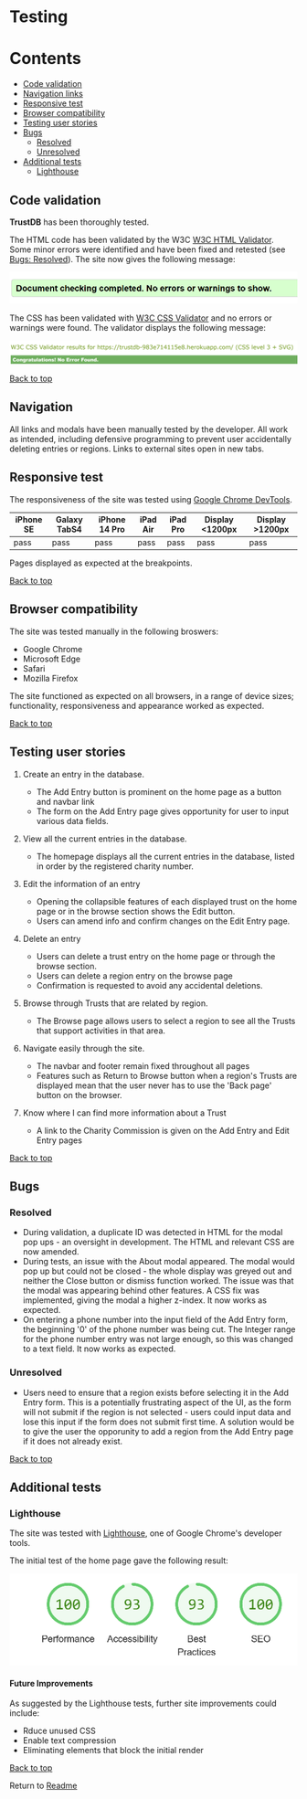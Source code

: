 # Testing

# Contents

- [Code validation](#code-validation)
- [Navigation links](#navigation-links)
- [Responsive test](#responsive-test)
- [Browser compatibility](#browser-compatibility)
- [Testing user stories](#testing-user-stories)
- [Bugs](#bugs)
    - [Resolved](#resolved)
    - [Unresolved](#unresolved)
- [Additional tests](#additional-tests)
    - [Lighthouse](#lighthouse)

## Code validation

**TrustDB** has been thoroughly tested. 

The HTML code has been validated by the W3C [W3C HTML Validator](https://validator.w3.org/). Some minor errors were identified and have been fixed and retested (see [Bugs: Resolved](#resolved)). The site now gives the following message:

![html ok](/trustdatabase/static/readme_images/html_valid.png)

The CSS has been validated with [W3C CSS Validator](https://jigsaw.w3.org/css-validator/) and no errors or warnings were found. The validator displays the following message:

![css ok](/trustdatabase/static/readme_images/css_valid.png)


[Back to top](#contents)

## Navigation

All links and modals have been manually tested by the developer. All work as intended, including defensive programming to prevent user accidentally deleting entries or regions. Links to external sites open in new tabs.

## Responsive test

The responsiveness of the site was tested using [Google Chrome DevTools](https://developer.chrome.com/docs/devtools).

| iPhone SE  | Galaxy TabS4 | iPhone 14 Pro | iPad Air | iPad Pro | Display <1200px | Display >1200px |
|------------|--------------|---------------|----------|----------|-----------------|-----------------|
| pass       | pass         | pass          | pass     | pass     | pass            | pass            |


Pages displayed as expected at the breakpoints.


[Back to top](#contents)

## Browser compatibility

The site was tested manually in the following broswers:
- Google Chrome
- Microsoft Edge
- Safari
- Mozilla Firefox

The site functioned as expected on all browsers, in a range of device sizes; functionality, responsiveness and appearance worked as expected. 


[Back to top](#contents)

## Testing user stories

1. Create an entry in the database.
    - The Add Entry button is prominent on the home page as a button and navbar link
    - The form on the Add Entry page gives opportunity for user to input various data fields.

2. View all the current entries in the database.
    - The homepage displays all the current entries in the database, listed in order by the registered charity number.

3. Edit the information of an entry
    - Opening the collapsible features of each displayed trust on the home page or in the browse section shows the Edit button.
    - Users can amend info and confirm changes on the Edit Entry page.

4. Delete an entry
    - Users can delete a trust entry on the home page or through the browse section.
    - Users can delete a region entry on the browse page
    - Confirmation is requested to avoid any accidental deletions.

5. Browse through Trusts that are related by region.
    - The Browse page allows users to select a region to see all the Trusts that support activities in that area.

6. Navigate easily through the site.
    - The navbar and footer remain fixed throughout all pages
    - Features such as Return to Browse button when a region's Trusts are displayed mean that the user never has to use the 'Back page' button on the browser.

7. Know where I can find more information about a Trust
    - A link to the Charity Commission is given on the Add Entry and Edit Entry pages


[Back to top](#contents)

## Bugs

### Resolved

- During validation, a duplicate ID was detected in HTML for the modal pop ups - an oversight in development. The HTML and relevant CSS are now amended.
- During tests, an issue with the About modal appeared. The modal would pop up but could not be closed - the whole display was greyed out and neither the Close button or dismiss function worked. The issue was that the modal was appearing behind other features. A CSS fix was implemented, giving the modal a higher z-index. It now works as expected.
- On entering a phone number into the input field of the Add Entry form, the beginning '0' of the phone number was being cut. The Integer range for the phone number entry was not large enough, so this was changed to a text field. It now works as expected.

### Unresolved

- Users need to ensure that a region exists before selecting it in the Add Entry form. This is a potentially frustrating aspect of the UI, as the form will not submit if the region is not selected - users could input data and lose this input if the form does not submit first time. A solution would be to give the user the opporunity to add a region from the Add Entry page if it does not already exist.

[Back to top](#contents)

## Additional tests

### Lighthouse

The site was tested with [Lighthouse](https://developer.chrome.com/docs/lighthouse/overview), one of Google Chrome's developer tools.

The initial test of the home page gave the following result:

![Lighthouse Test](/trustdatabase/static/readme_images/lighthouse.png)

#### Future Improvements

As suggested by the Lighthouse tests, further site improvements could include:
- Rduce unused CSS
- Enable text compression
- Eliminating elements that block the initial render

[Back to top](#contents)

Return to [Readme](/README.md#4-testing)